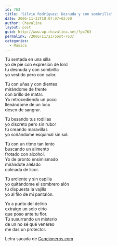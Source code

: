 ```yaml
---
id: 763
title: 'Silvio Rodríguez: Desnuda y con sombrilla'
date: 2006-11-23T10:07:07+02:00
author: Chavalina
layout: post
guid: http://www.wp.chavalina.net/?p=763
permalink: /2006/11/23/post-763/
categories:
  - Música
---
```

Tú sentada en una silla  
yo de pie con expresión de lord  
tu desnuda y con sombrilla  
yo vestido pero con calor.

Tú con uñas y con dientes  
mirándome de frente  
con brillo de matar.  
Yo retrocediendo un poco  
llenándome de un loco  
deseo de sangrar.

Tú besando tus rodillas  
yo discreto pero sin rubor  
tú creando maravillas  
yo soñándome esquimal sin sol.

Tú con un ritmo tan lento  
buscando un alimento  
frotado con alcohol.  
Yo de pronto ensimismado  
mirándote alelado  
colmada de licor.

Tú ardiente y sin capilla  
yo quitándome el sombrero alón  
tú dispuesta la vajilla  
yo al filo de mi pantalón.

Yo a punto del delirio  
extraigo un solo cirio  
que poso ante tu flor.  
Tú susurrando un misterio  
de un no sé qué venéreo  
me das un protector.

Letra sacada de <a href="http://www.trovadores.net/index.php?MH=nc.php?NM=393" target="_blank">Cancioneros.com</a>